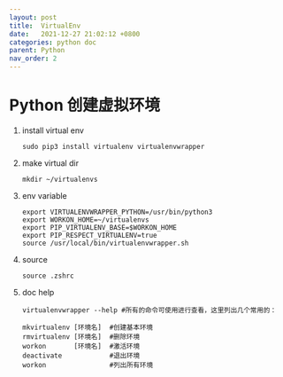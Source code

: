 ```yaml
---
layout: post
title:  VirtualEnv
date:   2021-12-27 21:02:12 +0800
categories: python doc
parent: Python
nav_order: 2
---
```


# Python 创建虚拟环境


1. install virtual env

	```shell
	sudo pip3 install virtualenv virtualenvwrapper
	````

2. make virtual dir

	```shell
	mkdir ~/virtualenvs
	```

3. env variable

	```shell
	export VIRTUALENVWRAPPER_PYTHON=/usr/bin/python3
	export WORKON_HOME=~/virtualenvs
	export PIP_VIRTUALENV_BASE=$WORKON_HOME
	export PIP_RESPECT_VIRTUALENV=true
	source /usr/local/bin/virtualenvwrapper.sh
	```

4. source
	```shell
	source .zshrc
	```

5. doc help
	```shell
	virtualenvwrapper --help #所有的命令可使用进行查看，这里列出几个常用的：

	mkvirtualenv [环境名]  #创建基本环境
	rmvirtualenv [环境名]  #删除环境
	workon       [环境名]  #激活环境
	deactivate            #退出环境
	workon                #列出所有环境
	````

<link rel="stylesheet" href="https://cdn.jsdelivr.net/npm/gitalk@1/dist/gitalk.css">
<div id="gitalk-container"></div>
<script src="https://cdn.jsdelivr.net/npm/gitalk@1/dist/gitalk.min.js"></script>
<script>
    var gitalk = new Gitalk({
        clientID: '6528b5bfa8215216d96b',
        clientSecret: '20a12737fb1bd393d7199f799be4ff95c070f4ab',
        repo: 'jekyll-talk',
        owner: 'simplejw',
        admin: ['simplejw'],
        id: window.location.pathname,
        distractionFreeMode: true
    });
    gitalk.render('gitalk-container')
</script> 